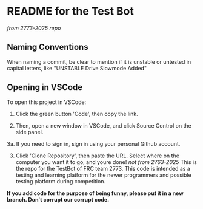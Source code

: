 # README for the Test Bot
*from 2773-2025 repo*
## Naming Conventions
When naming a commit, be clear to mention if it is unstable or untested in capital letters, like "UNSTABLE Drive Slowmode Added"

## Opening in VSCode
To open this project in VSCode:

1. Click the green button 'Code', then copy the link.

2. Then, open a new window in VSCode, and click Source Control on the side panel.

3a. If you need to sign in, sign in using your personal Github account.

3. Click 'Clone Repository', then paste the URL. Select where on the computer you want it to go, and youre done!
*not from 2763-2025*
This is the repo for the TestBot of FRC team 2773. 
This code is intended as a testing and learning platform for the newer programmers and possible testing platform during competition.

**If you add code for the purpose of being funny, please put it in a new branch. Don't corrupt our corrupt code.**